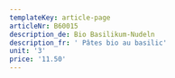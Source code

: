 ```yaml
---
templateKey: article-page
articleNr: B60015
description_de: Bio Basilikum-Nudeln
description_fr: ' Pâtes bio au basilic'
unit: '3'
price: '11.50'
---
```


